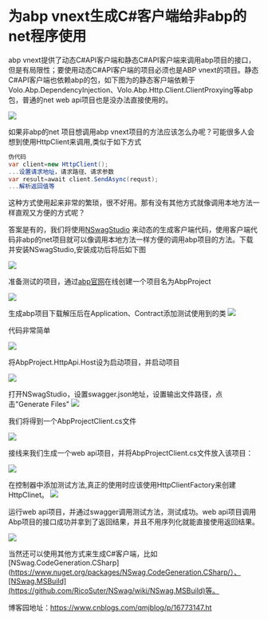 # 为abp vnext生成C#客户端给非abp的net程序使用

abp vnext提供了动态C#API客户端和静态C#API客户端来调用abp项目的接口，但是有局限性；要使用动态C#API客户端的项目必须也是ABP vnext的项目。静态C#API客户端也依赖abp的包，如下图为的静态客户端依赖于 Volo.Abp.DependencyInjection、Volo.Abp.Http.Client.ClientProxying等abp包，普通的net web api项目也是没办法直接使用的。

![](https://img2022.cnblogs.com/blog/883152/202210/883152-20221009174933125-441585115.png)


如果非abp的net 项目想调用abp vnext项目的方法应该怎么办呢？可能很多人会想到使用HttpClient来调用,类似于如下方式

```C#
伪代码
var client=new HttpClient();
...设置请求地址，请求路径、请求参数
var result=await client.SendAsync(requst);
...解析返回值等

```

这种方式使用起来非常的繁琐，很不好用。那有没有其他方式就像调用本地方法一样直观又方便的方式呢？

答案是有的，我们将使用[NSwagStudio](https://github.com/RicoSuter/NSwag/wiki/NSwagStudio) 来动态的生成客户端代码，使用客户端代码非abp的net项目就可以像调用本地方法一样方便的调用abp项目的方法。下载并安装NSwagStudio,安装成功后将后如下图

![](https://img2022.cnblogs.com/blog/883152/202210/883152-20221009175008069-746459824.png)


准备测试的项目，通过[abp官网](https://abp.io/get-started)在线创建一个项目名为AbpProject

![](https://img2022.cnblogs.com/blog/883152/202210/883152-20221009175032187-1695240180.png)


生成abp项目下载解压后在Application、Contract添加测试使用到的类
![](https://img2022.cnblogs.com/blog/883152/202210/883152-20221009175052461-1151901952.png)


代码非常简单

![](https://img2022.cnblogs.com/blog/883152/202210/883152-20221009175118693-107959915.png)


将AbpProject.HttpApi.Host设为启动项目，并启动项目

![](https://img2022.cnblogs.com/blog/883152/202210/883152-20221009175143172-23918932.png)


打开NSwagStudio，设置swagger.json地址，设置输出文件路径，点击"Generate Files"
![](https://img2022.cnblogs.com/blog/883152/202210/883152-20221009175203968-1652605077.png)


我们将得到一个AbpProjectClient.cs文件

![](https://img2022.cnblogs.com/blog/883152/202210/883152-20221009175226918-1758853858.png)


接线来我们生成一个web api项目，并将AbpProjectClient.cs文件放入该项目：

![](https://img2022.cnblogs.com/blog/883152/202210/883152-20221009175250032-1312531592.png)


在控制器中添加测试方法,真正的使用时应该使用HttpClientFactory来创建HttpClinet。
![](https://img2022.cnblogs.com/blog/883152/202210/883152-20221009175309512-993406726.png)


运行web api项目，并通过swagger调用测试方法，测试成功。web api项目调用Abp项目的接口成功并拿到了返回结果，并且不用序列化就能直接使用返回结果。

![](https://img2022.cnblogs.com/blog/883152/202210/883152-20221009175328723-999002832.png)

当然还可以使用其他方式来生成C#客户端，比如[NSwag.CodeGeneration.CSharp](https://www.nuget.org/packages/NSwag.CodeGeneration.CSharp/）、[NSwag.MSBuild](https://github.com/RicoSuter/NSwag/wiki/NSwag.MSBuild)等。

博客园地址：https://www.cnblogs.com/qmjblog/p/16773147.ht
